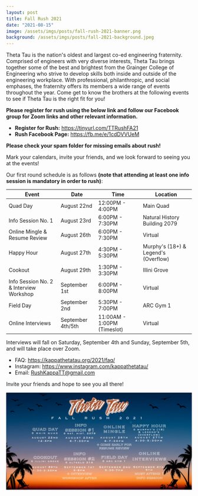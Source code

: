 ```yaml
---
layout: post
title: Fall Rush 2021
date: "2021-08-15"
image: /assets/imgs/posts/fall-rush-2021-banner.png
background: /assets/imgs/posts/fall-2021-background.jpeg
---
```


Theta Tau is the nation's oldest and largest co-ed engineering fraternity. Comprised of engineers with very diverse interests, Theta Tau brings together some of the best and brightest from the Grainger College of Engineering who strive to develop skills both inside and outside of the engineering workplace. With professional, philanthropic, and social emphases, the fraternity offers its members a wide range of events throughout the year. Come get to know the brothers at the following events to see if Theta Tau is the right fit for you!

**Please register for rush using the below link and follow our Facebook group for Zoom links and other relevant information.** 
- **Register for Rush:** <https://tinyurl.com/TTRushFA21> 
- **Rush Facebook Page:** <https://fb.me/e/1cdDVVUeM>

**Please check your spam folder for missing emails about rush!**

Mark your calendars, invite your friends, and we look forward to seeing you at the events!

Our first round schedule is as follows **(note that attending at least one info session is mandatory in order to rush)**:

| Event                                   | Date         | Time            | Location            |
| --------------------------------------- | ------------ | --------------- | ------------------- |
| Quad Day                                | August 22nd  | 12:00PM - 4:00PM| Main Quad           |
| Info Session No. 1                      | August 23rd  | 6:00PM - 7:30PM | Natural History Building 2079     |
| Online Mingle & Resume Review           | August 26th  | 6:00PM - 7:30PM | Virtual             |
| Happy Hour                              | August 27th  | 4:30PM - 5:30PM | Murphy's (18+) & Legend's (Overflow)             |
| Cookout                                 | August 29th  | 1:30PM - 3:30PM | Illini Grove        |
| Info Session No. 2 & Interview Workshop | September 1st| 6:00PM - 8:00PM | Virtual        |
| Field Day                               | September 2nd| 5:30PM - 7:00PM | ARC Gym 1           |
| Online Interviews                       | September 4th/5th | 11:00AM - 1:00PM (Timeslot) | Virtual         |

Interviews will fall on Saturday, September 4th and Sunday, September 5th, and will take place over Zoom.

- FAQ: <https://kappathetatau.org/2021/faq/>
- Instagram: <https://www.instagram.com/kappathetatau/>
- Email: RushKappaTT@gmail.com

Invite your friends and hope to see you all there!

![](/assets/imgs/posts/fall-rush-2021-schedule.jpeg)